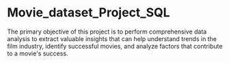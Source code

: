 # Movie_dataset_Project_SQL
 The primary objective of this project is to perform comprehensive data analysis to extract valuable insights that can help understand trends in the film industry, identify successful movies, and analyze factors that contribute to a movie's success.
